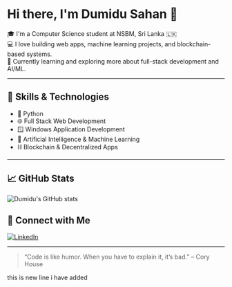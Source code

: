 # Hi there, I'm Dumidu Sahan 👋

🎓 I'm a Computer Science student at NSBM, Sri Lanka 🇱🇰  
💻 I love building web apps, machine learning projects, and blockchain-based systems.  
🌱 Currently learning and exploring more about full-stack development and AI/ML.

---

## 💼 Skills & Technologies

- 🐍 Python  
- 🌐 Full Stack Web Development  
- 🪟 Windows Application Development  
- 🤖 Artificial Intelligence & Machine Learning  
- ⛓️ Blockchain & Decentralized Apps  

---

## 📈 GitHub Stats

![Dumidu's GitHub stats](https://github-readme-stats.vercel.app/api?username=dumidu652&show_icons=true&theme=tokyonight)



## 🔗 Connect with Me

 [![LinkedIn](https://img.shields.io/badge/LinkedIn-blue?logo=linkedin&style=flat-square)](https://www.linkedin.com/in/dumidu-sahan-279a42325/)

---

> “Code is like humor. When you have to explain it, it’s bad.” – Cory House



this is new line i have added
